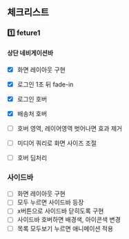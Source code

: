 ## 체크리스트
### 1️⃣ feture1

#### 상단 네비게이션바

- [x] 화면 레이아웃 구현

- [x] 로그인 1초 뒤 fade-in
- [x] 로그인 호버
- [x] 배송처 호버
- [ ] 호버 영역, 레이어영역 벗어나면 효과 제거
- [ ] 미디어 쿼리로 화면 사이즈 조절
- [ ] 호버 딤처리

### 사이드바

- [ ] 화면 레이아웃 구현
- [ ] 모두 누르면 사이드바 등장
- [ ] x버튼으로 사이드바 닫히도록 구현
- [ ] 사이드바 호버하면 배경색, 아이콘색 변경
- [ ] 목록 모두보기 누르면 애니메이션 적용

### 
